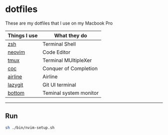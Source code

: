 # dotfiles

These are my dotfiles that I use on my Macbook Pro

|Things I use|What they do|
|-|-|
|[zsh](https://github.com/ohmyzsh/ohmyzsh)|Terminal Shell|
|[neovim](https://github.com/neovim/neovim)|Code Editor|
|[tmux](http://www.sromero.org/wiki/linux/aplicaciones/tmux)|Terminal MUltipleXer|
|[coc](https://github.com/neoclide/coc.nvim)|Conquer of Completion|
|[airline](https://github.com/vim-airline/vim-airline)|Airline|
|[lazygit](https://github.com/jesseduffield/lazygit#installation)|Git UI terminal|
|[bottom](https://github.com/ClementTsang/bottom)|Teminal system monitor|
---

## Run

```sh 
sh ./bin/nvim-setup.sh 
```
